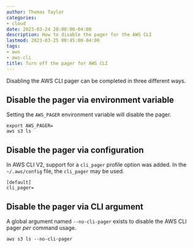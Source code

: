 ```yaml
---
author: Thomas Taylor
categories:
- cloud
date: 2023-03-24 20:00:00-04:00
description: How to disable the pager for the AWS CLI
lastmod: 2023-03-25 00:45:00-04:00
tags:
- aws
- aws-cli
title: Turn off the pager for AWS CLI
---
```


Disabling the AWS CLI pager can be completed in three different ways.

## Disable the pager via environment variable

Setting the `AWS_PAGER` environment variable will disable the pager.

```shell
export AWS_PAGER=
aws s3 ls
```

## Disable the pager via configuration

In AWS CLI V2, support for a `cli_pager` profile option was added. In the  `~/.aws/config` file, the `cli_pager` may be used.

```text
[default]
cli_pager=
```
## Disable the pager via CLI argument

A global argument named `--no-cli-pager` exists to disable the AWS CLI pager _per_ command usage.

```shell
aws s3 ls --no-cli-pager
```